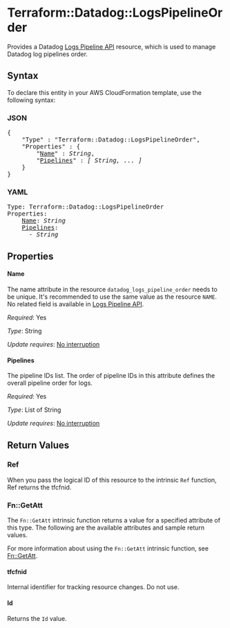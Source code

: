 # Terraform::Datadog::LogsPipelineOrder

Provides a Datadog [Logs Pipeline API](https://docs.datadoghq.com/api/?lang=python#logs-pipelines) resource, which is used to manage Datadog log pipelines order.

## Syntax

To declare this entity in your AWS CloudFormation template, use the following syntax:

### JSON

<pre>
{
    "Type" : "Terraform::Datadog::LogsPipelineOrder",
    "Properties" : {
        "<a href="#name" title="Name">Name</a>" : <i>String</i>,
        "<a href="#pipelines" title="Pipelines">Pipelines</a>" : <i>[ String, ... ]</i>
    }
}
</pre>

### YAML

<pre>
Type: Terraform::Datadog::LogsPipelineOrder
Properties:
    <a href="#name" title="Name">Name</a>: <i>String</i>
    <a href="#pipelines" title="Pipelines">Pipelines</a>: <i>
      - String</i>
</pre>

## Properties

#### Name

The name attribute in the resource `datadog_logs_pipeline_order` needs to be unique. It's recommended to use the same value as the resource `NAME`.
No related field is available in  [Logs Pipeline API](https://docs.datadoghq.com/api/?lang=python#get-pipeline-order).

_Required_: Yes

_Type_: String

_Update requires_: [No interruption](https://docs.aws.amazon.com/AWSCloudFormation/latest/UserGuide/using-cfn-updating-stacks-update-behaviors.html#update-no-interrupt)

#### Pipelines

The pipeline IDs list. The order of pipeline IDs in this attribute defines the overall pipeline order for logs.

_Required_: Yes

_Type_: List of String

_Update requires_: [No interruption](https://docs.aws.amazon.com/AWSCloudFormation/latest/UserGuide/using-cfn-updating-stacks-update-behaviors.html#update-no-interrupt)

## Return Values

### Ref

When you pass the logical ID of this resource to the intrinsic `Ref` function, Ref returns the tfcfnid.

### Fn::GetAtt

The `Fn::GetAtt` intrinsic function returns a value for a specified attribute of this type. The following are the available attributes and sample return values.

For more information about using the `Fn::GetAtt` intrinsic function, see [Fn::GetAtt](https://docs.aws.amazon.com/AWSCloudFormation/latest/UserGuide/intrinsic-function-reference-getatt.html).

#### tfcfnid

Internal identifier for tracking resource changes. Do not use.

#### Id

Returns the <code>Id</code> value.

